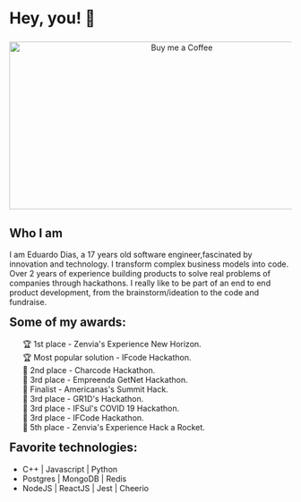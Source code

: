 <h1> Hey, you! 👋 </h1>

<div align="center" style="margin-top: 25px; margin-bottom: 25px">
  <img align="center" alt="Buy me a Coffee" width="600px" height="300px" src="https://camo.githubusercontent.com/992babdffd8c74a1502de375fbdf7e4d54773242/68747470733a2f2f6d656469612e67697068792e636f6d2f6d656469612f53576f536b4e36447854737a71494b4571762f67697068792e676966"/>
</div>

<p>

<h2>Who I am</h2>

<p>
I am Eduardo Dias, a 17 years old software engineer,fascinated by innovation and technology.
I transform complex business models into code. Over 2 years of experience building products to solve real problems of companies through hackathons. I really like to be part of an end to end product development, from the brainstorm/ideation to the code and fundraise.
</p>

<h2 style="margin-top: 15px;">Some of my awards:</h2>
<ul style="list-style-type: none;">

  <li>🏆 1st place - Zenvia's Experience New Horizon.</li>
  <li>🏆 Most popular solution - IFcode Hackathon.</li>
  <li>🏅 2nd place - Charcode Hackathon.</li>
  <li>🏅 3rd place - Empreenda GetNet Hackathon.</li>
  <li>🏅 Finalist - Americanas's Summit Hack.</li>
  <li>🏅 3rd place - GR1D's Hackathon.</li>
  <li>🏅 3rd place - IFSul's COVID 19 Hackathon.</li>
  <li>🏅 3rd place - IFCode Hackathon.</li>
  <li>🏅 5th place - Zenvia's Experience Hack a Rocket.</li>

</ul>

<h2 style="margin-top: 15px;"> Favorite technologies:</h2>

<ul>

  <li>C++ | Javascript | Python</li>
  <li>Postgres | MongoDB | Redis</li>
  <li>NodeJS | ReactJS | Jest | Cheerio</li>


</ul>